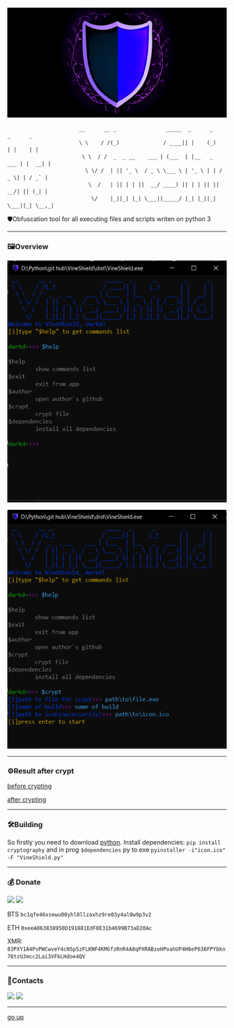 <a id ="up"></a>
![logo](Images/logo.png)
```
                       __      __ _                _____  _      _        _      _ 
                       \ \    / /(_)              / ____|| |    (_)      | |    | |
                        \ \  / /  _  _ __    ___ | (___  | |__   _   ___ | |  __| |
                         \ \/ /  | || '_ \  / _ \ \___ \ | '_ \ | | / _ \| | / _` |
                          \  /   | || | | ||  __/ ____) || | | || ||  __/| || (_| |
                           \/    |_||_| |_| \___||_____/ |_| |_||_| \___||_| \__,_|
```
 🛡Obfuscation tool for all executing files and scripts writen on python 3

 ---
 ### 🖼Overview

 ![img](Images/Screenshot_1.png)

 ![img](Images/Screenshot_2.png)

---
 ### ⚙Result after crypt

 [before crypting](https://www.virustotal.com/gui/file/06473d06f72afd1d8b5d6095dab333351162328d9af061ce20a967d330c43a24?nocache=1)

 [after crypting](https://www.virustotal.com/gui/file/75c91b29d5522c8a97c779e50bc33f11e07ed37b2baa31c8c727016e92915c1d)

---

 ### 🛠Building
So firstly you need to download [python](https://www.python.org/downloads/).
Install dependencies: `pip install cryptography` and in prog `$dependencies`
py to exe `pyinstaller -i"icon.ico" -F "VineShield.py"`

---
### 💰 Donate
   <a href="https://www.donationalerts.com/r/nick_vinesmoke"><img src="https://img.shields.io/badge/Donationalerts-F37623?style=for-the-badge&logo=Cash%20App&logoColor=white"></a>
   <a href="https://patreon.com/NickVinesmoke"><img src="https://img.shields.io/badge/Patreon-F96854?style=for-the-badge&logo=patreon&logoColor=white"></a>
   
   BTS <code>bc1qfe46xsewu00yhl0llzaxhz9re03y4al0w9p3v2</code>
  
  ETH <code>0xeeA063838950D191881EdF0E31b4699B73aD20Ac</code>
  
  XMR: <code>83PXY1A4PvPWCwveY4cN5p5zFLKNF4KMGfzRnR4A8qPXRABzoHPoahUP4H6eP636FPYbkn76tzUJmcc2Lai3VFkLHdoe4QV</code>

---
### 📲Contacts
<p>
<a href="https://github.com/Nick-Vinesmoke"><img src="https://img.shields.io/badge/GitHub-100000?style=for-the-badge&logo=github&logoColor=white"></a>
   <a href="https://discordapp.com/users/798503509522645012/"><img src="https://img.shields.io/badge/Discord-003E54?style=for-the-badge&logo=Discord&logoColor=white"></a>
</p>

---
[go up](#up)
